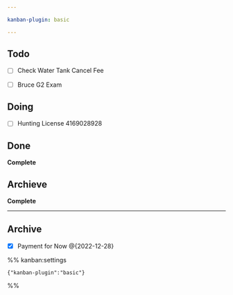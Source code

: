 ```yaml
---

kanban-plugin: basic

---
```


## Todo

- [ ] Check Water Tank Cancel Fee
- [ ] Bruce G2 Exam


## Doing

- [ ] Hunting  License 4169028928


## Done

**Complete**


## Archieve

**Complete**


***

## Archive

- [x] Payment for Now @{2022-12-28}

%% kanban:settings
```
{"kanban-plugin":"basic"}
```
%%